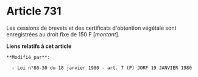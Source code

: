 # Article 731

Les cessions de brevets et des certificats d'obtention végétale sont enregistrées au droit fixe de 150 F [*montant*].

**Liens relatifs à cet article**

	**Modifié par**:

	  - Loi n°80-30 du 18 janvier 1980 - art. 7 (P) JORF 19 JANVIER 1980
